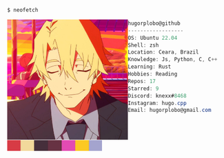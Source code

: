 ```bash
$ neofetch
```

<img src="resources/profile.jpg" alt="Profile image" align="left" width="280px" />

```csharp
hugorplobo@github
------------------
OS: Ubuntu 22.04
Shell: zsh
Location: Ceara, Brazil
Knowledge: Js, Python, C, C++
Learning: Rust
Hobbies: Reading
Repos: 17
Starred: 9
Discord: knexx#8468
Instagram: hugo.cpp
Email: hugorplobo@gmail.com

```
<br>

&nbsp;&nbsp;&nbsp;&nbsp;&nbsp;&nbsp;
<img src="./resources/colors.png" alt="Profile colors" width="220px" />
